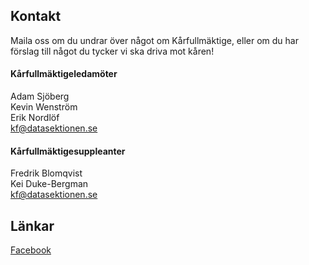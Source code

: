 ## Kontakt

Maila oss om du undrar över något om Kårfullmäktige, eller om du har förslag till något du tycker vi ska driva mot kåren!

#### Kårfullmäktigeledamöter

Adam Sjöberg</br>
Kevin Wenström</br>
Erik Nordlöf</br>
[kf@datasektionen.se](mailto:kf@datasektionen.se)

#### Kårfullmäktigesuppleanter

Fredrik Blomqvist</br>
Kei Duke-Bergman</br>
[kf@datasektionen.se](mailto:kf@datasektionen.se)

## Länkar

[Facebook](https://facebook.com/KF.Data)
